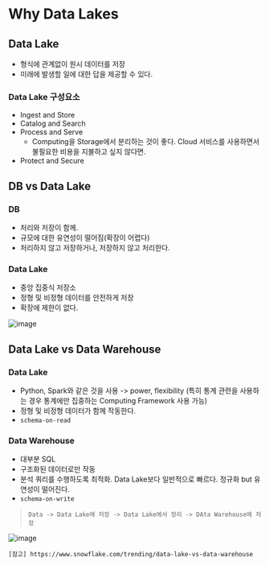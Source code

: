 # Why Data Lakes


## Data Lake

- 형식에 관계없이 원시 데이터를 저장
- 미래에 발생할 일에 대한 답을 제공할 수 있다.

### Data Lake 구성요소
- Ingest and Store
- Catalog and Search
- Process and Serve
  - Computing을 Storage에서 분리하는 것이 좋다. Cloud 서비스를 사용하면서 불필요한 비용을 지불하고 싶지 않다면.
- Protect and Secure

## DB vs Data Lake

### DB
- 처리와 저장이 함께.
- 규모에 대한 유연성이 떨어짐(확장이 어렵다)
- 처리하지 않고 저장하거나, 저장하지 않고 처리한다.

### Data Lake
- 중앙 집중식 저장소
- 정형 및 비정형 데이터를 안전하게 저장
- 확장에 제한이 없다.

![image](https://user-images.githubusercontent.com/43158502/138584277-7d22e0a4-d405-42b5-91ed-42ba45717dff.png)

## Data Lake vs Data Warehouse

### Data Lake
- Python, Spark와 같은 것을 사용 -> power, flexibility (특히 통계 관련을 사용하는 경우 통계에만 집중하는 Computing Framework 사용 가능)
- 정형 및 비정형 데이터가 함께 작동한다.
- `schema-on-read`

### Data Warehouse
- 대부분 SQL
- 구조화된 데이터로만 작동
- 분석 쿼리를 수행하도록 최적화. Data Lake보다 일반적으로 빠르다. 정규화 but 유연성이 떨어진다.
- `schema-on-write`

> `Data -> Data Lake에 저장 -> Data Lake에서 정리 -> DAta Warehouse에 저장`

![image](https://user-images.githubusercontent.com/43158502/138584270-6bdfd6ca-1f28-436c-8f9b-89ef0a94a244.png)

`[참고] https://www.snowflake.com/trending/data-lake-vs-data-warehouse`

